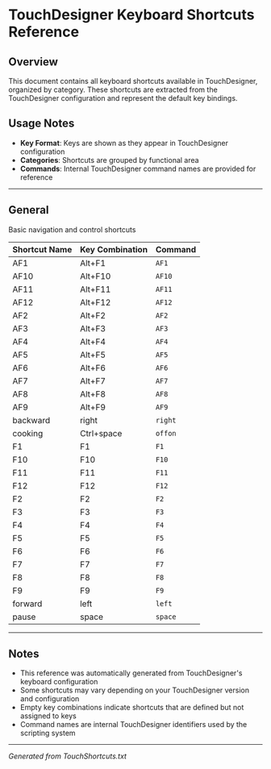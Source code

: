 # TouchDesigner Keyboard Shortcuts Reference

## Overview

This document contains all keyboard shortcuts available in TouchDesigner, organized by category. These shortcuts are extracted from the TouchDesigner configuration and represent the default key bindings.

## Usage Notes

- **Key Format**: Keys are shown as they appear in TouchDesigner configuration
- **Categories**: Shortcuts are grouped by functional area
- **Commands**: Internal TouchDesigner command names are provided for reference

---

## General

Basic navigation and control shortcuts

| Shortcut Name | Key Combination | Command |
|---------------|-----------------|----------|
| AF1 | Alt+F1 | `AF1` |
| AF10 | Alt+F10 | `AF10` |
| AF11 | Alt+F11 | `AF11` |
| AF12 | Alt+F12 | `AF12` |
| AF2 | Alt+F2 | `AF2` |
| AF3 | Alt+F3 | `AF3` |
| AF4 | Alt+F4 | `AF4` |
| AF5 | Alt+F5 | `AF5` |
| AF6 | Alt+F6 | `AF6` |
| AF7 | Alt+F7 | `AF7` |
| AF8 | Alt+F8 | `AF8` |
| AF9 | Alt+F9 | `AF9` |
| backward | right | `right` |
| cooking | Ctrl+space | `offon` |
| F1 | F1 | `F1` |
| F10 | F10 | `F10` |
| F11 | F11 | `F11` |
| F12 | F12 | `F12` |
| F2 | F2 | `F2` |
| F3 | F3 | `F3` |
| F4 | F4 | `F4` |
| F5 | F5 | `F5` |
| F6 | F6 | `F6` |
| F7 | F7 | `F7` |
| F8 | F8 | `F8` |
| F9 | F9 | `F9` |
| forward | left | `left` |
| pause | space | `space` |

---

## Notes

- This reference was automatically generated from TouchDesigner's keyboard configuration
- Some shortcuts may vary depending on your TouchDesigner version and configuration
- Empty key combinations indicate shortcuts that are defined but not assigned to keys
- Command names are internal TouchDesigner identifiers used by the scripting system

---

*Generated from TouchShortcuts.txt*
